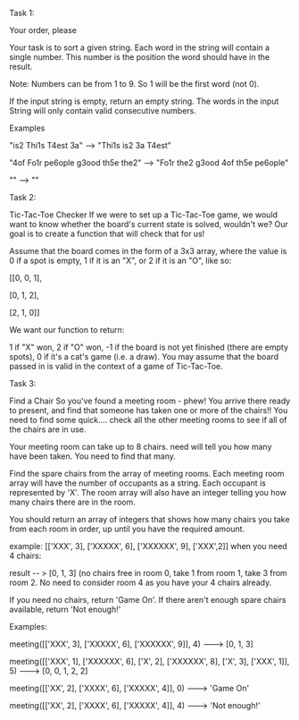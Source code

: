 Task 1:

Your order, please

Your task is to sort a given string. Each word in the string will contain a single number. This number is the position the word should have in the result.

Note: Numbers can be from 1 to 9. So 1 will be the first word (not 0).

If the input string is empty, return an empty string. The words in the input String will only contain valid consecutive numbers.

Examples

"is2 Thi1s T4est 3a" --> "Thi1s is2 3a T4est"

"4of Fo1r pe6ople g3ood th5e the2" --> "Fo1r the2 g3ood 4of th5e pe6ople"

"" --> ""

Task 2:

Tic-Tac-Toe Checker
If we were to set up a Tic-Tac-Toe game, we would want to know whether the board's current state is solved, wouldn't we? Our goal is to create a function that will check that for us!

Assume that the board comes in the form of a 3x3 array, where the value is 0 if a spot is empty, 1 if it is an "X", or 2 if it is an "O", like so:

[[0, 0, 1],

[0, 1, 2],

[2, 1, 0]]

We want our function to return:

1 if "X" won,
2 if "O" won,
-1 if the board is not yet finished (there are empty spots),
0 if it's a cat's game (i.e. a draw).
You may assume that the board passed in is valid in the context of a game of Tic-Tac-Toe.

Task 3:

Find a Chair
So you've found a meeting room - phew! You arrive there ready to present, and find that someone has taken one or more of the chairs!! You need to find some quick.... check all the other meeting rooms to see if all of the chairs are in use.

Your meeting room can take up to 8 chairs. need will tell you how many have been taken. You need to find that many.

Find the spare chairs from the array of meeting rooms. Each meeting room array will have the number of occupants as a string. Each occupant is represented by 'X'. The room array will also have an integer telling you how many chairs there are in the room.

You should return an array of integers that shows how many chairs you take from each room in order, up until you have the required amount.

example: [['XXX', 3], ['XXXXX', 6], ['XXXXXX', 9], ['XXX',2]] when you need 4 chairs:

result -- > [0, 1, 3] (no chairs free in room 0, take 1 from room 1, take 3 from room 2. No need to consider room 4 as you have your 4 chairs already.

If you need no chairs, return 'Game On'. If there aren't enough spare chairs available, return 'Not enough!'

Examples:

meeting([['XXX', 3], ['XXXXX', 6], ['XXXXXX', 9]], 4) ---> [0, 1, 3]

meeting([['XXX', 1], ['XXXXXX', 6], ['X', 2], ['XXXXXX', 8], ['X', 3], ['XXX', 1]], 5) ---> [0, 0, 1, 2, 2]

meeting([['XX', 2], ['XXXX', 6], ['XXXXX', 4]], 0) ---> 'Game On'

meeting([['XX', 2], ['XXXX', 6], ['XXXXX', 4]], 4) ---> 'Not enough!'
